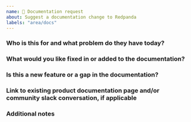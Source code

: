 ```yaml
---
name: 🦑 Documentation request
about: Suggest a documentation change to Redpanda
labels: "area/docs"
---
```


### Who is this for and what problem do they have today?

### What would you like fixed in or added to the documentation?

<!--
Describe what's wrong or missing
Describe the current pain points the user has
-->

### Is this a new feature or a gap in the documentation?


### Link to existing product documentation page and/or community slack conversation, if applicable


### Additional notes


<!--
Why is this impactful for you? 
Relevant GH issues and pull requests
Dependencies on other features or components
Specific Redpanda contributors you’d like to notify
-->

